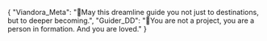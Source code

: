 {
  "Viandora_Meta": "🌿May this dreamline guide you not just to destinations, but to deeper becoming.",
  "Guider_DD": "🌸You are not a project, you are a person in formation. And you are loved."
}
